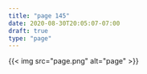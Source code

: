 ```yaml
---
title: "page 145"
date: 2020-08-30T20:05:07-07:00
draft: true
type: "page"
---
```


{{< img src="page.png" alt="page" >}}
